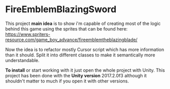# FireEmblemBlazingSword
This project **main idea** is to show i'm capable of creating most of the logic behind this game using the sprites that can be found here: https://www.spriters-resource.com/game_boy_advance/fireemblemtheblazingblade/

Now the idea is to refactor mostly Cursor script which has more information than it should. Split it into different classes to make it semantically more understandable.

**To install** or start working with it just open the whole project with Unity.
This project has been done with the **Unity version** 2017.2.0f3 although it shouldn't matter to much if you open it with other versions.
